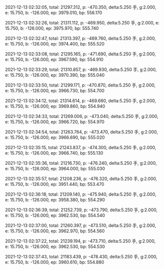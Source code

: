 2021-12-13 02:32:05, total: 21297.312, p: -470.350, delta:5.250 手, g:2.000, e: 15.750, b: -126.000, ep: 3979.010, bp: 556.170

2021-12-13 02:32:26, total: 21311.112, p: -469.950, delta:5.250 手, g:2.000, e: 15.750, b: -126.000, ep: 3975.970, bp: 555.740

2021-12-13 02:32:47, total: 21313.397, p: -469.760, delta:5.250 手, g:2.000, e: 15.750, b: -126.000, ep: 3974.400, bp: 555.520

2021-12-13 02:33:08, total: 21295.165, p: -471.690, delta:5.250 手, g:2.000, e: 15.750, b: -126.000, ep: 3967.590, bp: 554.910

2021-12-13 02:33:29, total: 21310.857, p: -469.930, delta:5.250 手, g:2.000, e: 15.750, b: -126.000, ep: 3970.390, bp: 555.040

2021-12-13 02:33:50, total: 21299.171, p: -470.870, delta:5.250 手, g:2.000, e: 15.750, b: -126.000, ep: 3966.730, bp: 554.700

2021-12-13 02:34:12, total: 21314.614, p: -469.660, delta:5.250 手, g:2.000, e: 15.750, b: -126.000, ep: 3969.860, bp: 554.940

2021-12-13 02:34:33, total: 21269.006, p: -473.040, delta:5.250 手, g:2.000, e: 15.750, b: -126.000, ep: 3966.720, bp: 554.970

2021-12-13 02:34:54, total: 21263.764, p: -473.470, delta:5.250 手, g:2.000, e: 15.750, b: -126.000, ep: 3966.690, bp: 555.020

2021-12-13 02:35:15, total: 21243.837, p: -474.300, delta:5.250 手, g:2.000, e: 15.750, b: -126.000, ep: 3966.740, bp: 555.130

2021-12-13 02:35:36, total: 21216.730, p: -476.240, delta:5.250 手, g:2.000, e: 15.750, b: -126.000, ep: 3964.000, bp: 555.030

2021-12-13 02:35:57, total: 21208.236, p: -476.320, delta:5.250 手, g:2.000, e: 15.750, b: -126.000, ep: 3951.440, bp: 553.470

2021-12-13 02:36:18, total: 21209.140, p: -475.940, delta:5.250 手, g:2.000, e: 15.750, b: -126.000, ep: 3958.380, bp: 554.290

2021-12-13 02:36:39, total: 21252.739, p: -473.790, delta:5.250 手, g:2.000, e: 15.750, b: -126.000, ep: 3962.530, bp: 554.540

2021-12-13 02:37:00, total: 21260.397, p: -473.510, delta:5.250 手, g:2.000, e: 15.750, b: -126.000, ep: 3962.970, bp: 554.560

2021-12-13 02:37:22, total: 21239.194, p: -473.710, delta:5.250 手, g:2.000, e: 15.750, b: -126.000, ep: 3962.530, bp: 554.530

2021-12-13 02:37:43, total: 21183.439, p: -478.430, delta:5.250 手, g:2.000, e: 15.750, b: -126.000, ep: 3960.610, bp: 554.880